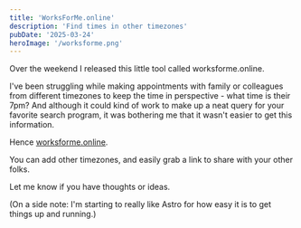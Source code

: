 ```yaml
---
title: 'WorksForMe.online'
description: 'Find times in other timezones'
pubDate: '2025-03-24'
heroImage: '/worksforme.png'
---
```


Over the weekend I released this little tool called worksforme.online.

I've been struggling while making appointments with family or colleagues from different timezones to keep the time in perspective - what time is their 7pm? And although it could kind of work to make up a neat query for your favorite search program, it was bothering me that it wasn't easier to get this information.

Hence [worksforme.online](https://worksforme.online).

You can add other timezones, and easily grab a link to share with your other folks.

Let me know if you have thoughts or ideas.

(On a side note: I'm starting to really like Astro for how easy it is to get things up and running.)